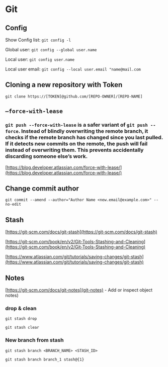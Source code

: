 # Git

## Config

Show Config list: `git config -l`

Global user: `git config --global user.name`

Local user: `git config user.name`

Local user email: `git config --local user.email "name@mail.com`


## Cloning a new repository with Token

```
git clone https://[TOKEN]@github.com/[REPO-OWNER]/[REPO-NAME]
```


## `–force-with-lease`

### `git push --force-with-lease` is a safer variant of `git push --force`. Instead of blindly overwriting the remote branch, it checks if the remote branch has changed since you last pulled. If it detects new commits on the remote, the push will fail instead of overwriting them. This prevents accidentally discarding someone else’s work.

[https://blog.developer.atlassian.com/force-with-lease/](https://blog.developer.atlassian.com/force-with-lease/)

## Change commit author

```
git commit --amend --author="Author Name <new.email@example.com>" --no-edit
```


## Stash

[https://git-scm.com/docs/git-stash](https://git-scm.com/docs/git-stash)

[https://git-scm.com/book/en/v2/Git-Tools-Stashing-and-Cleaning](https://git-scm.com/book/en/v2/Git-Tools-Stashing-and-Cleaning)

[https://www.atlassian.com/git/tutorials/saving-changes/git-stash](https://www.atlassian.com/git/tutorials/saving-changes/git-stash)

## Notes

[https://git-scm.com/docs/git-notes](git-notes) - Add or inspect object notes)

### drop & clean
`git stash drop`

`git stash clear`

### New branch from stash
`git stash branch <BRANCH_NAME> <STASH_ID>`

`git stash branch branch_1 stash@{1}`


